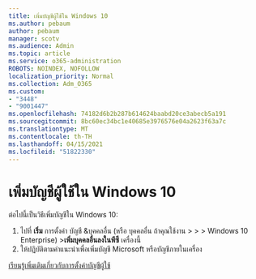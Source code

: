 ```yaml
---
title: เพิ่มบัญชีผู้ใช้ใน Windows 10
ms.author: pebaum
author: pebaum
manager: scotv
ms.audience: Admin
ms.topic: article
ms.service: o365-administration
ROBOTS: NOINDEX, NOFOLLOW
localization_priority: Normal
ms.collection: Adm_O365
ms.custom:
- "3448"
- "9001447"
ms.openlocfilehash: 74182d6b2b287b614624baabd20ce3abecb5a191
ms.sourcegitcommit: 8bc60ec34bc1e40685e3976576e04a2623f63a7c
ms.translationtype: MT
ms.contentlocale: th-TH
ms.lasthandoff: 04/15/2021
ms.locfileid: "51822330"
---
```

# <a name="add-a-user-account-in-windows-10"></a>เพิ่มบัญชีผู้ใช้ใน Windows 10

ต่อไปนี้เป็นวิธีเพิ่มบัญชีใน Windows 10:

1. ไปที่ **เริ่ม** การตั้งค่า บัญชี &บุคคลอื่น (หรือ บุคคลอื่น ถ้าคุณใช้งาน  >    >    >  Windows 10 Enterprise) >**เพิ่มบุคคลอื่นลงในพีซี** เครื่องนี้
2. ให้ปฏิบัติตามคําแนะนําเพื่อเพิ่มบัญชี Microsoft หรือบัญชีภายในเครื่อง

[เรียนรู้เพิ่มเติมเกี่ยวกับการตั้งค่าบัญชีผู้ใช้](https://support.microsoft.com/help/17197/)